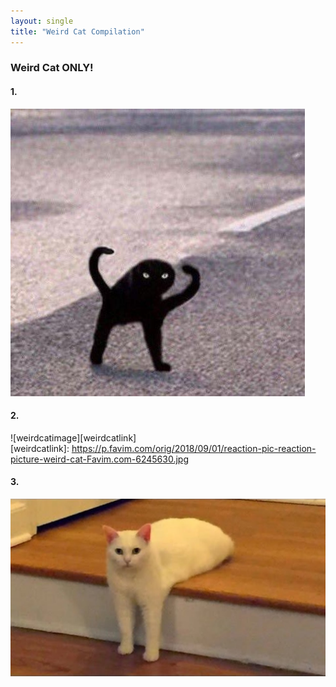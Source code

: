 ```yaml
---
layout: single
title: "Weird Cat Compilation"
---
```


### Weird Cat ONLY!


#### 1.
![weirdcat1](/assets/images/weirdcat1.jpg)

#### 2.
![weirdcatimage][weirdcatlink]<br>
[weirdcatlink]: https://p.favim.com/orig/2018/09/01/reaction-pic-reaction-picture-weird-cat-Favim.com-6245630.jpg

#### 3.
[![weirdcat2](/assets/images/weirdcat2.jpg "click!")](https://www.google.com/search?q=weird+cat&tbm=isch&ved=2ahUKEwiu8fj4qYr0AhWD3WEKHVCtDz4Q2-cCegQIABAA&oq=weird+cat&gs_lcp=CgNpbWcQAzIFCAAQgAQyBQgAEIAEMgUIABCABDIFCAAQgAQyBAgAEB4yBAgAEB4yBggAEAcQHjIGCAAQBxAeMgYIABAHEB4yBggAEAcQHlAAWABgwARoAHAAeACAAdoBiAHaAZIBAzItMZgBAKoBC2d3cy13aXotaW1nwAEB&sclient=img&ei=f-mJYe41g7uHA9DavvAD&bih=577&biw=1280)
